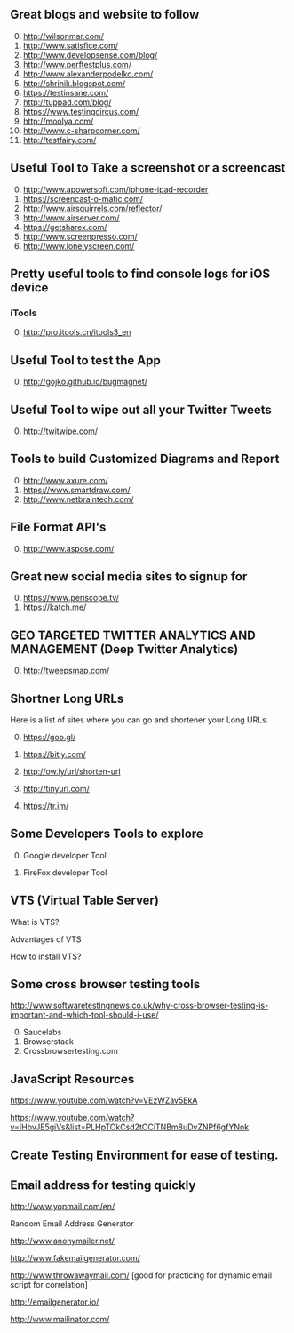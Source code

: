 ## Great blogs and website to follow 

0. http://wilsonmar.com/
0. http://www.satisfice.com/
0. http://www.developsense.com/blog/
0. http://www.perftestplus.com/
0. http://www.alexanderpodelko.com/
0. http://shrinik.blogspot.com/
0. https://testinsane.com/
0. http://tuppad.com/blog/
0. https://www.testingcircus.com/
0. http://moolya.com/
0. http://www.c-sharpcorner.com/
0. http://testfairy.com/

## Useful Tool to Take a screenshot or a screencast

0. http://www.apowersoft.com/iphone-ipad-recorder
0. https://screencast-o-matic.com/
0. http://www.airsquirrels.com/reflector/
0. http://www.airserver.com/
0. https://getsharex.com/
0. http://www.screenpresso.com/
0. http://www.lonelyscreen.com/

## Pretty useful tools to find console logs for iOS device
### iTools
0. http://pro.itools.cn/itools3_en

## Useful Tool to test the App
0. http://gojko.github.io/bugmagnet/

## Useful Tool to wipe out all your Twitter Tweets
0. http://twitwipe.com/



## Tools to build Customized Diagrams and Report

0. http://www.axure.com/
0. https://www.smartdraw.com/
0. http://www.netbraintech.com/

## File Format API's

0. http://www.aspose.com/ 


## Great new social media sites to signup for

0. https://www.periscope.tv/
0. https://katch.me/

## GEO TARGETED TWITTER ANALYTICS AND MANAGEMENT (Deep Twitter Analytics)

0. http://tweepsmap.com/


## Shortner Long URLs

Here is a list of sites where you can go and shortener your Long URLs.

0. https://goo.gl/

0. https://bitly.com/

0. http://ow.ly/url/shorten-url

0. http://tinyurl.com/

0. https://tr.im/


## Some Developers Tools to explore

0. Google developer Tool

0. FireFox developer Tool

## VTS (Virtual Table Server)

What is VTS?

Advantages of VTS

How to install VTS?


## Some cross browser testing tools
http://www.softwaretestingnews.co.uk/why-cross-browser-testing-is-important-and-which-tool-should-i-use/

0. Saucelabs
0. Browserstack
0. Crossbrowsertesting.com

## JavaScript Resources

https://www.youtube.com/watch?v=VEzWZav5EkA

https://www.youtube.com/watch?v=IHbvJE5giVs&list=PLHpTOkCsd2tOCiTNBm8uDvZNPf6gfYNok

## Create Testing Environment for ease of testing.

## Email address for testing quickly



http://www.yopmail.com/en/

Random Email Address Generator

http://www.anonymailer.net/

http://www.fakemailgenerator.com/

http://www.throwawaymail.com/ [good for practicing for dynamic email script for correlation]

http://emailgenerator.io/

http://www.mailinator.com/



 

